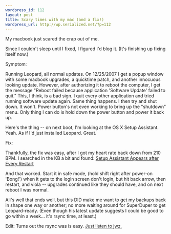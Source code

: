 ```yaml
--- 
wordpress_id: 112
layout: post
title: Scary times with my mac (and a fix!)
wordpress_url: http://wp.serialized.net/?p=112
---
```

My macbook just scared the crap out of me.

Since I couldn't sleep until I fixed, I figured I'd blog it. (It's finishing up fixing itself now.)

Symptom:

Running Leopard, all normal updates. On 12/25/2007 I get a popup window with some macbook upgrades, a quicktime patch, and another innocuous looking update. However, after authorizing it to reboot the computer, I get the message "Reboot failed because application 'Software Update' failed to quit." This, I think, is a bad sign. I quit every other application and tried running software update again. Same thing happens. I then try and shut down. It won't. Power button's not even working to bring up the "shutdown" menu. Only thing I can do is hold down the power button and power it back up.

Here's the thing -- on next boot, I'm looking at the OS X Setup Assistant. Yeah. As if I'd just installed Leopard. Great.

Fix:

Thankfully, the fix was easy, after I got my heart rate back down from 210 BPM. I searched in the KB a bit and found: <a href="http://docs.info.apple.com/article.html?artnum=306998">Setup Assistant Appears after Every Restart</a>

And that worked. Start it in safe mode, (hold shift right after power-on 'Bong!') when it gets to the login screen don't login, but hit back arrow, then restart, and viola -- upgrades continued like they should have, and on next reboot I was normal.

All's well that ends well, but this DID make me want to get my backups back in shape one way or another; no more waiting around for SuperDuper to get Leopard-ready. (Even though his latest update suggests I could be good to go within a week... it's rsync time, at least.)

Edit: Turns out the rsync was is easy. <a href="http://jwz.livejournal.com/801607.html">Just listen to jwz.</a>
